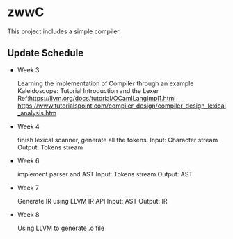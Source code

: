 # zwwC
This project includes a simple compiler.

## Update Schedule
* Week 3

	Learning the implementation of Compiler through an example
		Kaleidoscope: Tutorial Introduction and the Lexer
		Ref:https://llvm.org/docs/tutorial/OCamlLangImpl1.html
		https://www.tutorialspoint.com/compiler_design/compiler_design_lexical_analysis.htm

*  Week 4

	finish lexical scanner, generate all the tokens.
	Input: Character stream 
	Output: Tokens stream 

*  Week 6

	implement parser and AST
	Input: Tokens stream
	Output: AST

*  Week 7

	Generate IR using LLVM IR API
	Input: AST
	Output: IR

*  Week 8

	Using LLVM to generate .o file
